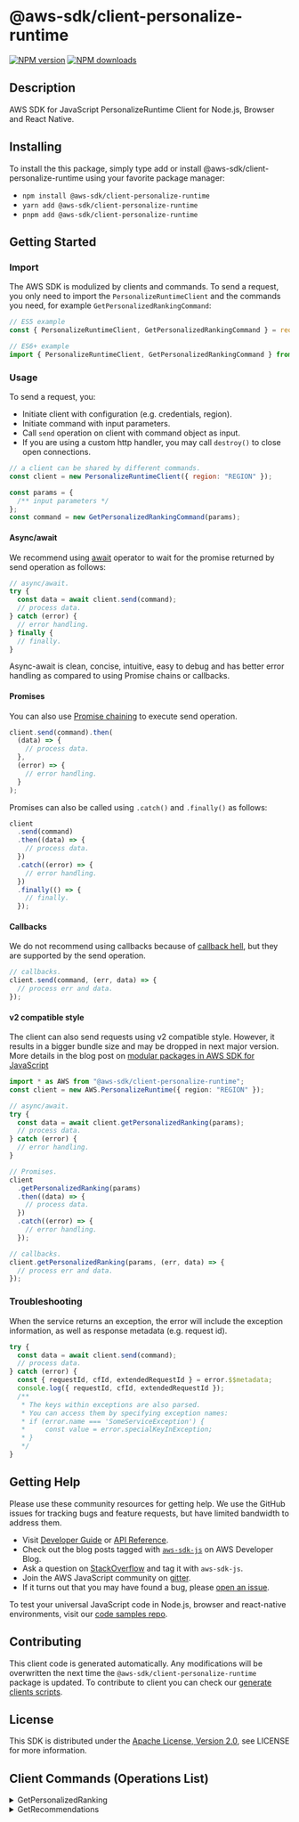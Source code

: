 <!-- generated file, do not edit directly -->

# @aws-sdk/client-personalize-runtime

[![NPM version](https://img.shields.io/npm/v/@aws-sdk/client-personalize-runtime/latest.svg)](https://www.npmjs.com/package/@aws-sdk/client-personalize-runtime)
[![NPM downloads](https://img.shields.io/npm/dm/@aws-sdk/client-personalize-runtime.svg)](https://www.npmjs.com/package/@aws-sdk/client-personalize-runtime)

## Description

AWS SDK for JavaScript PersonalizeRuntime Client for Node.js, Browser and React Native.

<p></p>

## Installing

To install the this package, simply type add or install @aws-sdk/client-personalize-runtime
using your favorite package manager:

- `npm install @aws-sdk/client-personalize-runtime`
- `yarn add @aws-sdk/client-personalize-runtime`
- `pnpm add @aws-sdk/client-personalize-runtime`

## Getting Started

### Import

The AWS SDK is modulized by clients and commands.
To send a request, you only need to import the `PersonalizeRuntimeClient` and
the commands you need, for example `GetPersonalizedRankingCommand`:

```js
// ES5 example
const { PersonalizeRuntimeClient, GetPersonalizedRankingCommand } = require("@aws-sdk/client-personalize-runtime");
```

```ts
// ES6+ example
import { PersonalizeRuntimeClient, GetPersonalizedRankingCommand } from "@aws-sdk/client-personalize-runtime";
```

### Usage

To send a request, you:

- Initiate client with configuration (e.g. credentials, region).
- Initiate command with input parameters.
- Call `send` operation on client with command object as input.
- If you are using a custom http handler, you may call `destroy()` to close open connections.

```js
// a client can be shared by different commands.
const client = new PersonalizeRuntimeClient({ region: "REGION" });

const params = {
  /** input parameters */
};
const command = new GetPersonalizedRankingCommand(params);
```

#### Async/await

We recommend using [await](https://developer.mozilla.org/en-US/docs/Web/JavaScript/Reference/Operators/await)
operator to wait for the promise returned by send operation as follows:

```js
// async/await.
try {
  const data = await client.send(command);
  // process data.
} catch (error) {
  // error handling.
} finally {
  // finally.
}
```

Async-await is clean, concise, intuitive, easy to debug and has better error handling
as compared to using Promise chains or callbacks.

#### Promises

You can also use [Promise chaining](https://developer.mozilla.org/en-US/docs/Web/JavaScript/Guide/Using_promises#chaining)
to execute send operation.

```js
client.send(command).then(
  (data) => {
    // process data.
  },
  (error) => {
    // error handling.
  }
);
```

Promises can also be called using `.catch()` and `.finally()` as follows:

```js
client
  .send(command)
  .then((data) => {
    // process data.
  })
  .catch((error) => {
    // error handling.
  })
  .finally(() => {
    // finally.
  });
```

#### Callbacks

We do not recommend using callbacks because of [callback hell](http://callbackhell.com/),
but they are supported by the send operation.

```js
// callbacks.
client.send(command, (err, data) => {
  // process err and data.
});
```

#### v2 compatible style

The client can also send requests using v2 compatible style.
However, it results in a bigger bundle size and may be dropped in next major version. More details in the blog post
on [modular packages in AWS SDK for JavaScript](https://aws.amazon.com/blogs/developer/modular-packages-in-aws-sdk-for-javascript/)

```ts
import * as AWS from "@aws-sdk/client-personalize-runtime";
const client = new AWS.PersonalizeRuntime({ region: "REGION" });

// async/await.
try {
  const data = await client.getPersonalizedRanking(params);
  // process data.
} catch (error) {
  // error handling.
}

// Promises.
client
  .getPersonalizedRanking(params)
  .then((data) => {
    // process data.
  })
  .catch((error) => {
    // error handling.
  });

// callbacks.
client.getPersonalizedRanking(params, (err, data) => {
  // process err and data.
});
```

### Troubleshooting

When the service returns an exception, the error will include the exception information,
as well as response metadata (e.g. request id).

```js
try {
  const data = await client.send(command);
  // process data.
} catch (error) {
  const { requestId, cfId, extendedRequestId } = error.$$metadata;
  console.log({ requestId, cfId, extendedRequestId });
  /**
   * The keys within exceptions are also parsed.
   * You can access them by specifying exception names:
   * if (error.name === 'SomeServiceException') {
   *     const value = error.specialKeyInException;
   * }
   */
}
```

## Getting Help

Please use these community resources for getting help.
We use the GitHub issues for tracking bugs and feature requests, but have limited bandwidth to address them.

- Visit [Developer Guide](https://docs.aws.amazon.com/sdk-for-javascript/v3/developer-guide/welcome.html)
  or [API Reference](https://docs.aws.amazon.com/AWSJavaScriptSDK/v3/latest/index.html).
- Check out the blog posts tagged with [`aws-sdk-js`](https://aws.amazon.com/blogs/developer/tag/aws-sdk-js/)
  on AWS Developer Blog.
- Ask a question on [StackOverflow](https://stackoverflow.com/questions/tagged/aws-sdk-js) and tag it with `aws-sdk-js`.
- Join the AWS JavaScript community on [gitter](https://gitter.im/aws/aws-sdk-js-v3).
- If it turns out that you may have found a bug, please [open an issue](https://github.com/aws/aws-sdk-js-v3/issues/new/choose).

To test your universal JavaScript code in Node.js, browser and react-native environments,
visit our [code samples repo](https://github.com/aws-samples/aws-sdk-js-tests).

## Contributing

This client code is generated automatically. Any modifications will be overwritten the next time the `@aws-sdk/client-personalize-runtime` package is updated.
To contribute to client you can check our [generate clients scripts](https://github.com/aws/aws-sdk-js-v3/tree/main/scripts/generate-clients).

## License

This SDK is distributed under the
[Apache License, Version 2.0](http://www.apache.org/licenses/LICENSE-2.0),
see LICENSE for more information.

## Client Commands (Operations List)

<details>
<summary>
GetPersonalizedRanking
</summary>

[Command API Reference](https://docs.aws.amazon.com/AWSJavaScriptSDK/v3/latest/clients/client-personalize runtime/classes/getpersonalizedrankingcommand.html) / [Input](https://docs.aws.amazon.com/AWSJavaScriptSDK/v3/latest/clients/client-personalize runtime/interfaces/getpersonalizedrankingcommandinput.html) / [Output](https://docs.aws.amazon.com/AWSJavaScriptSDK/v3/latest/clients/client-personalize runtime/interfaces/getpersonalizedrankingcommandoutput.html)

</details>
<details>
<summary>
GetRecommendations
</summary>

[Command API Reference](https://docs.aws.amazon.com/AWSJavaScriptSDK/v3/latest/clients/client-personalize runtime/classes/getrecommendationscommand.html) / [Input](https://docs.aws.amazon.com/AWSJavaScriptSDK/v3/latest/clients/client-personalize runtime/interfaces/getrecommendationscommandinput.html) / [Output](https://docs.aws.amazon.com/AWSJavaScriptSDK/v3/latest/clients/client-personalize runtime/interfaces/getrecommendationscommandoutput.html)

</details>
